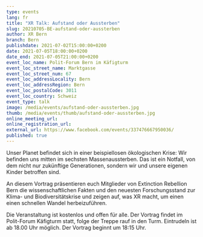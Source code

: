```yaml
---
type: events
lang: fr
title: "XR Talk: Aufstand oder Aussterben"
slug: 20210705-BE-aufstand-oder-aussterben
author: XR Bern
branch: Bern
publishdate: 2021-07-02T15:00:00+0200
date: 2021-07-05T18:00:00+0200
date_end: 2021-07-05T21:00:00+0200
event_loc_name: Polit-Forum Bern im Käfigturm
event_loc_street_name: Marktgasse
event_loc_street_num: 67
event_loc_addressLocality: Bern
event_loc_addressRegion: Bern
event_loc_postalCode: 3011
event_loc_country: Schweiz
event_type: talk
image: /media/events/aufstand-oder-aussterben.jpg
thumb: /media/events/thumb/aufstand-oder-aussterben.jpg
online_meeting_url: 
online_registration_url: 
external_url: https://www.facebook.com/events/337476667950036/
published: true
---
```

Unser Planet befindet sich in einer beispiellosen ökologischen Krise: Wir befinden uns mitten im sechsten Massenaussterben. Das ist ein Notfall, von dem nicht nur zukünftige Generationen, sondern wir und unsere eigenen Kinder betroffen sind.

An diesem Vortrag präsentieren euch Mitglieder von Extinction Rebellion Bern die wissenschaftlichen Fakten und den neuesten Forschungsstand zur Klima- und Biodiversitätskrise und zeigen auf, was XR macht, um einen einen schnellen Wandel herbeizuführen.

Die Veranstaltung ist kostenlos und offen für alle.
Der Vortrag findet im Polit-Forum Käfigturm statt, folge der Treppe rauf in den Turm. Eintrudeln ist ab 18.00 Uhr möglich. Der Vortrag beginnt um 18:15 Uhr.
